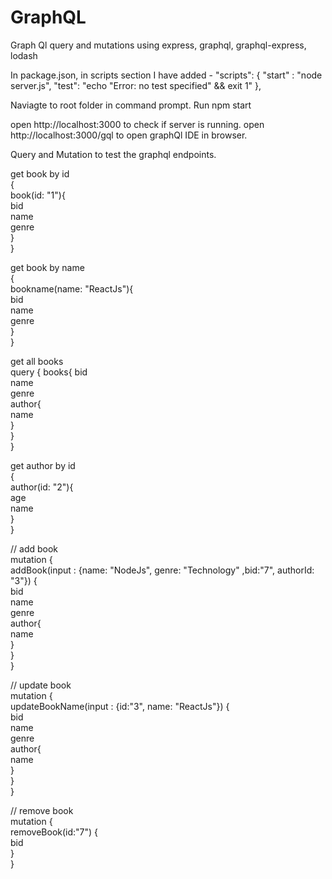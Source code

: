 # GraphQL
Graph Ql query and mutations using express, graphql, graphql-express, lodash

In package.json, in scripts section I have added - 
"scripts": {
	"start" : "node server.js",
    "test": "echo \"Error: no test specified\" && exit 1"
  },

Naviagte to root folder in command prompt. Run npm start

open http://localhost:3000 to check if server is running.
open http://localhost:3000/gql to open graphQl IDE in browser.

Query and Mutation to test the graphql endpoints.

get book by id  
{  
  book(id: "1"){    
    	bid     
    	name      
    	genre      
  }    
}  

get book by name  
{  
  bookname(name: "ReactJs"){    
    bid  
    name  
    genre  
  }  
}  

get all books  
query { 
  books{ 
    bid      
    name      
    genre      
    author{      
      name        
    }  
  }  
}  

get author by id  
{  
  author(id: "2"){  
    age  
    name  
  }  
}  

// add book  
mutation {  
	addBook(input : {name: "NodeJs", genre: "Technology" ,bid:"7", authorId: "3"}) {  
	    bid  
	    name  
	    genre  
	    author{  
	      name  
	    }  
	}  
}  

// update book  
mutation {  
	updateBookName(input : {id:"3", name: "ReactJs"}) {  
	    bid  
	    name  
	    genre  
	    author{  
	      name  
	    }  
	}  
}  

// remove book  
mutation {  
	removeBook(id:"7") {  
	 bid  
	}  
}  

